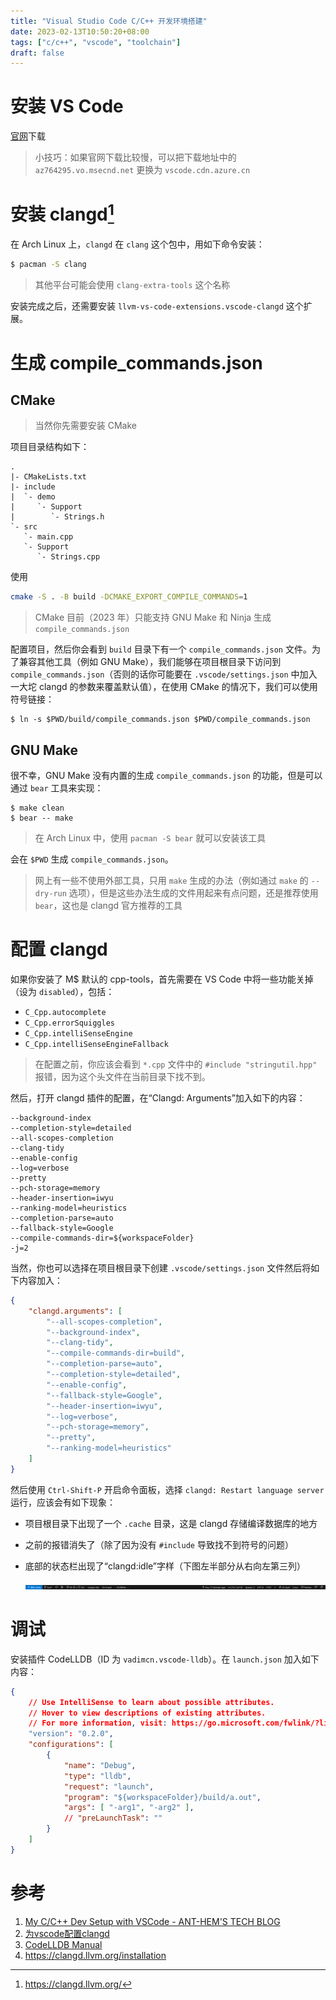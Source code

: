 ```yaml
---
title: "Visual Studio Code C/C++ 开发环境搭建"
date: 2023-02-13T10:50:20+08:00
tags: ["c/c++", "vscode", "toolchain"]
draft: false
---
```


# 安装 VS Code

[官网](https://code.visualstudio.com)下载

> 小技巧：如果官网下载比较慢，可以把下载地址中的 `az764295.vo.msecnd.net` 更换为 `vscode.cdn.azure.cn`

# 安装 clangd[^clangd-homepage]

[^clangd-homepage]: https://clangd.llvm.org/

在 Arch Linux 上，`clangd` 在 `clang` 这个包中，用如下命令安装：

```bash
$ pacman -S clang
```

> 其他平台可能会使用 `clang-extra-tools` 这个名称

安装完成之后，还需要安装 `llvm-vs-code-extensions.vscode-clangd` 这个扩展。


# 生成 compile\_commands.json

## CMake

> 当然你先需要安装 CMake

项目目录结构如下：

```plaintext
.
|- CMakeLists.txt
|- include
|  `- demo
|     `- Support
|        `- Strings.h
`- src
   `- main.cpp
   `- Support
      `- Strings.cpp
```

使用

```bash
cmake -S . -B build -DCMAKE_EXPORT_COMPILE_COMMANDS=1
```

> CMake 目前（2023 年）只能支持 GNU Make 和 Ninja 生成 `compile_commands.json`

配置项目，然后你会看到 `build` 目录下有一个 `compile_commands.json` 文件。为了兼容其他工具（例如 GNU Make），我们能够在项目根目录下访问到 `compile_commands.json`（否则的话你可能要在 `.vscode/settings.json` 中加入一大坨 clangd 的参数来覆盖默认值），在使用 CMake 的情况下，我们可以使用符号链接：

```plaintext
$ ln -s $PWD/build/compile_commands.json $PWD/compile_commands.json
```

## GNU Make

很不幸，GNU Make 没有内置的生成 `compile_commands.json` 的功能，但是可以通过 `bear` 工具来实现：

```plaintext
$ make clean
$ bear -- make
```

> 在 Arch Linux 中，使用 `pacman -S bear` 就可以安装该工具

会在 `$PWD` 生成 `compile_commands.json`。

> 网上有一些不使用外部工具，只用 `make` 生成的办法（例如通过 `make` 的 `--dry-run` 选项），但是这些办法生成的文件用起来有点问题，还是推荐使用 `bear`，这也是 clangd 官方推荐的工具

# 配置 clangd

如果你安装了 M$ 默认的 cpp-tools，首先需要在 VS Code 中将一些功能关掉（设为 `disabled`），包括：

- `C_Cpp.autocomplete`
- `C_Cpp.errorSquiggles`
- `C_Cpp.intelliSenseEngine`
- `C_Cpp.intelliSenseEngineFallback`

> 在配置之前，你应该会看到 `*.cpp` 文件中的 `#include "stringutil.hpp"` 报错，因为这个头文件在当前目录下找不到。

然后，打开 clangd 插件的配置，在“Clangd: Arguments”加入如下的内容：

```text
--background-index
--completion-style=detailed
--all-scopes-completion
--clang-tidy
--enable-config
--log=verbose
--pretty
--pch-storage=memory
--header-insertion=iwyu
--ranking-model=heuristics
--completion-parse=auto
--fallback-style=Google
--compile-commands-dir=${workspaceFolder}
-j=2
```

当然，你也可以选择在项目根目录下创建 `.vscode/settings.json` 文件然后将如下内容加入：

```json
{
    "clangd.arguments": [
        "--all-scopes-completion",
        "--background-index",
        "--clang-tidy",
        "--compile-commands-dir=build",
        "--completion-parse=auto",
        "--completion-style=detailed",
        "--enable-config",
        "--fallback-style=Google",
        "--header-insertion=iwyu",
        "--log=verbose",
        "--pch-storage=memory",
        "--pretty",
        "--ranking-model=heuristics"
    ]
}
```

然后使用 `Ctrl-Shift-P` 开启命令面板，选择 `clangd: Restart language server` 运行，应该会有如下现象：

* 项目根目录下出现了一个 `.cache` 目录，这是 clangd 存储编译数据库的地方
* 之前的报错消失了（除了因为没有 `#include` 导致找不到符号的问题）
* 底部的状态栏出现了“clangd:idle”字样（下图左半部分从右向左第三列）

    ![](./images/status-bar.png)

# 调试

安装插件 CodeLLDB（ID 为 `vadimcn.vscode-lldb`）。在 `launch.json` 加入如下内容：

```json
{
    // Use IntelliSense to learn about possible attributes.
    // Hover to view descriptions of existing attributes.
    // For more information, visit: https://go.microsoft.com/fwlink/?linkid=830387
    "version": "0.2.0",
    "configurations": [
        {
            "name": "Debug",
            "type": "lldb",
            "request": "launch",
            "program": "${workspaceFolder}/build/a.out",
            "args": [ "-arg1", "-arg2" ],
            // "preLaunchTask": ""
        }
    ]
}
```

# 参考

1. [My C/C++ Dev Setup with VSCode - ANT-HEM'S TECH BLOG](https://ahemery.dev/2020/08/24/c-cpp-vscode/)
2. [为vscode配置clangd](https://juejin.cn/post/7126880493668139021)
3. [CodeLLDB Manual](https://github.com/vadimcn/codelldb/blob/v1.9.0/MANUAL.md)
4. https://clangd.llvm.org/installation
